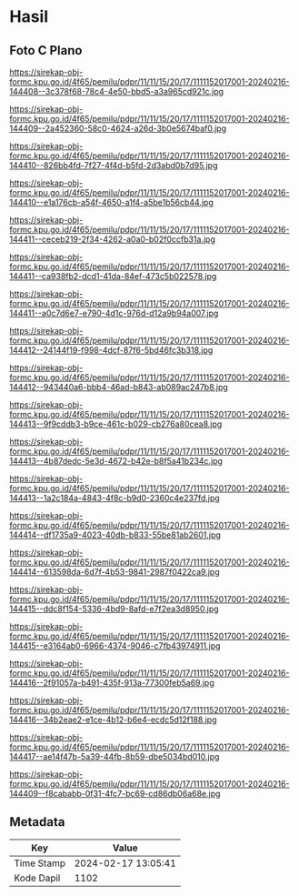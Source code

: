 # Hasil

## Foto C Plano

https://sirekap-obj-formc.kpu.go.id/4f65/pemilu/pdpr/11/11/15/20/17/1111152017001-20240216-144408--3c378f68-78c4-4e50-bbd5-a3a965cd921c.jpg

https://sirekap-obj-formc.kpu.go.id/4f65/pemilu/pdpr/11/11/15/20/17/1111152017001-20240216-144409--2a452360-58c0-4624-a26d-3b0e5674baf0.jpg

https://sirekap-obj-formc.kpu.go.id/4f65/pemilu/pdpr/11/11/15/20/17/1111152017001-20240216-144410--826bb4fd-7f27-4f4d-b5fd-2d3abd0b7d95.jpg

https://sirekap-obj-formc.kpu.go.id/4f65/pemilu/pdpr/11/11/15/20/17/1111152017001-20240216-144410--e1a176cb-a54f-4650-a1f4-a5be1b56cb44.jpg

https://sirekap-obj-formc.kpu.go.id/4f65/pemilu/pdpr/11/11/15/20/17/1111152017001-20240216-144411--ceceb219-2f34-4262-a0a0-b02f0ccfb31a.jpg

https://sirekap-obj-formc.kpu.go.id/4f65/pemilu/pdpr/11/11/15/20/17/1111152017001-20240216-144411--ca938fb2-dcd1-41da-84ef-473c5b022578.jpg

https://sirekap-obj-formc.kpu.go.id/4f65/pemilu/pdpr/11/11/15/20/17/1111152017001-20240216-144411--a0c7d6e7-e790-4d1c-976d-d12a9b94a007.jpg

https://sirekap-obj-formc.kpu.go.id/4f65/pemilu/pdpr/11/11/15/20/17/1111152017001-20240216-144412--24144f19-f998-4dcf-87f6-5bd46fc3b318.jpg

https://sirekap-obj-formc.kpu.go.id/4f65/pemilu/pdpr/11/11/15/20/17/1111152017001-20240216-144412--943440a6-bbb4-46ad-b843-ab089ac247b8.jpg

https://sirekap-obj-formc.kpu.go.id/4f65/pemilu/pdpr/11/11/15/20/17/1111152017001-20240216-144413--9f9cddb3-b9ce-461c-b029-cb276a80cea8.jpg

https://sirekap-obj-formc.kpu.go.id/4f65/pemilu/pdpr/11/11/15/20/17/1111152017001-20240216-144413--4b87dedc-5e3d-4672-b42e-b8f5a41b234c.jpg

https://sirekap-obj-formc.kpu.go.id/4f65/pemilu/pdpr/11/11/15/20/17/1111152017001-20240216-144413--1a2c184a-4843-4f8c-b9d0-2360c4e237fd.jpg

https://sirekap-obj-formc.kpu.go.id/4f65/pemilu/pdpr/11/11/15/20/17/1111152017001-20240216-144414--df1735a9-4023-40db-b833-55be81ab2601.jpg

https://sirekap-obj-formc.kpu.go.id/4f65/pemilu/pdpr/11/11/15/20/17/1111152017001-20240216-144414--613598da-6d7f-4b53-9841-2987f0422ca9.jpg

https://sirekap-obj-formc.kpu.go.id/4f65/pemilu/pdpr/11/11/15/20/17/1111152017001-20240216-144415--ddc8f154-5336-4bd9-8afd-e7f2ea3d8950.jpg

https://sirekap-obj-formc.kpu.go.id/4f65/pemilu/pdpr/11/11/15/20/17/1111152017001-20240216-144415--e3164ab0-6966-4374-9046-c7fb43974911.jpg

https://sirekap-obj-formc.kpu.go.id/4f65/pemilu/pdpr/11/11/15/20/17/1111152017001-20240216-144416--2f91057a-b491-435f-913a-77300feb5a69.jpg

https://sirekap-obj-formc.kpu.go.id/4f65/pemilu/pdpr/11/11/15/20/17/1111152017001-20240216-144416--34b2eae2-e1ce-4b12-b6e4-ecdc5d12f188.jpg

https://sirekap-obj-formc.kpu.go.id/4f65/pemilu/pdpr/11/11/15/20/17/1111152017001-20240216-144417--ae14f47b-5a39-44fb-8b59-dbe5034bd010.jpg

https://sirekap-obj-formc.kpu.go.id/4f65/pemilu/pdpr/11/11/15/20/17/1111152017001-20240216-144409--f8cababb-0f31-4fc7-bc69-cd86db06a68e.jpg


## Metadata

| Key        | Value               |
| ---------- | ------------------- |
| Time Stamp | 2024-02-17 13:05:41 |
| Kode Dapil | 1102                |




